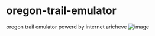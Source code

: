 # oregon-trail-emulator
oregon trail emulator powerd by internet aricheve
![image](https://user-images.githubusercontent.com/70285643/143160633-13076b04-88f1-4cac-aa9a-c59400d4ed1a.png)
